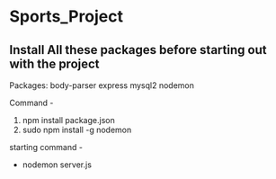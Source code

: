 # Sports_Project

## Install All these packages before starting out with the project
Packages:
body-parser
express
mysql2
nodemon

Command - 
1. npm install package.json
2. sudo npm install -g nodemon

starting command - 
- nodemon server.js